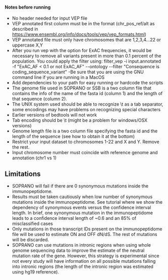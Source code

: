 #### Notes before running
- No header needed for input VEP file
- VEP annotated first column must be in the format (chr_pos_ref/alt as described in https://www.ensembl.org/info/docs/tools/vep/vep_formats.html)
- VEP annotated file must only have chromosomes that are 1,2,3,4...22 or uppercase X,Y
- After you run vep with the option for ExAC frequencies, it would be necessary to remove all variants present in more than 0.1 percent of the population. You could apply the   filter using:
filter_vep -i input.annotated -f "ExAC_AF < 0.1 or not ExAC_AF" --ontology --filter "Consequence is coding_sequence_variant" 
-Be sure that you are using the GNU command line if you are running in a MacOS 
- Add dependencies to your path for easy running or hardcode the scripts
- The genome file used in SOPRANO or SSB is a two column file that contains the info of the name of the fasta id (column 1) and the length of that sequence (column 2).
- The UNIX system used should be able to recognize \t as a tab separator, some encodings may have problems on recognizing special characters
- Earlier versions of bedtools will not work
- Tab encoding should be \t (might be a problem for windows/OSX versions)
- Genome length file is a two column file specifying the fasta id and the length of the sequence (see how to obtain it at the bottom)
- Restrict your input dataset to chromosomes 1-22 and X and Y. Remove the rest.
- Input chromosome number must coincide with reference genome and annotation (chr1 vs 1)



## Limitations
- SOPRANO will fail if there are 0 synonymous mutations inside the immunopeptidome.
- Results must be taken cautiously when low number of synonymous mutations inside the immunopeptidome. See tutorial where we show the dependency of synonymous events versus the confidence interval length. In brief, one synonymous mutation in the immunopeptidome leads to a confidence interval length of ~0.6 and an 85% of misclassified cases
- Only mutations in those transcript IDs present on the immunopeptidome file will be used to estimate ON and OFF dN/dS. The rest of mutations will be discarded.
- SOPRANO can use mutations in intronic regions when using whole genome sequencing data to improve the estimate of the neutral mutation rate of the gene. However, this strategy is experimental since not every study will have information on all possible mutations falling into intronic regions (the length of the intronic region was estimated using hg19 reference). 

